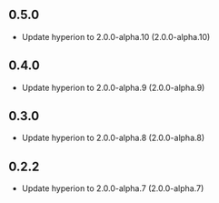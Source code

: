 ## 0.5.0

 - Update hyperion to 2.0.0-alpha.10 (2.0.0-alpha.10)

## 0.4.0

 - Update hyperion to 2.0.0-alpha.9 (2.0.0-alpha.9)

## 0.3.0

 - Update hyperion to 2.0.0-alpha.8 (2.0.0-alpha.8)

## 0.2.2

 - Update hyperion to 2.0.0-alpha.7 (2.0.0-alpha.7)
